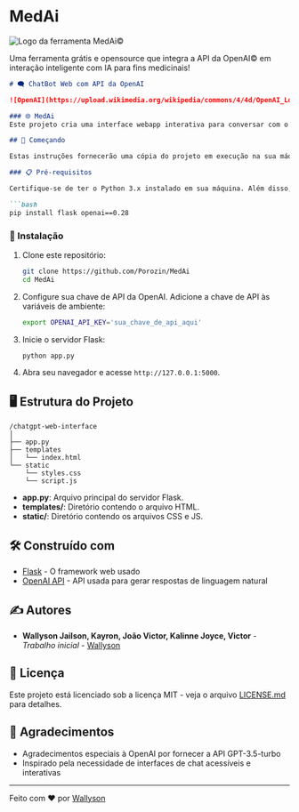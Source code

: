 # MedAi
![Logo da ferramenta MedAi©](https://cdn.discordapp.com/attachments/833492504028381184/1245049771031531550/i-want-an-logo-for-an-tool-called-medai-a-tool-for-pHKzc4VIRn-y56gyrwOfsA-9IX80oJoQ7uabLZUsuqvnQ.jpeg?ex=66575675&is=665604f5&hm=99692af1f74fb2b208beeba27c6da2e4a35ad538a3ed9f686e117be426791460&)

Uma ferramenta grátis e opensource que integra a API da OpenAI© em interação inteligente com IA para fins medicinais!



```markdown
# 🗨️ ChatBot Web com API da OpenAI

![OpenAI](https://upload.wikimedia.org/wikipedia/commons/4/4d/OpenAI_Logo.svg)

### 🌐 MedAi
Este projeto cria uma interface webapp interativa para conversar com o modelo de linguagem GPT-3.5-turbo da OpenAI para fins de triagem de pacientes pós cirúrgicos ou diabéticos. Auxiliando no procedimento médico e diagnóstico hospitalar.

## 🚀 Começando

Estas instruções fornecerão uma cópia do projeto em execução na sua máquina local para fins de desenvolvimento e teste **APENAS!** (para ter acesso a ferramenta em sua última versão, o link abaixo).

### 📋 Pré-requisitos

Certifique-se de ter o Python 3.x instalado em sua máquina. Além disso, você precisará instalar as seguintes bibliotecas:

```bash
pip install flask openai==0.28
```

### 🔧 Instalação

1. Clone este repositório:
    ```bash
    git clone https://github.com/Porozin/MedAi
    cd MedAi
    ```

2. Configure sua chave de API da OpenAI. Adicione a chave de API às variáveis de ambiente:
    ```bash
    export OPENAI_API_KEY='sua_chave_de_api_aqui'
    ```

4. Inicie o servidor Flask:
    ```bash
    python app.py
    ```

5. Abra seu navegador e acesse `http://127.0.0.1:5000`.

## 🖥️ Estrutura do Projeto

```
/chatgpt-web-interface
│
├── app.py
├── templates
│   └── index.html
└── static
    └── styles.css
    └── script.js
```

- **app.py**: Arquivo principal do servidor Flask.
- **templates/**: Diretório contendo o arquivo HTML.
- **static/**: Diretório contendo os arquivos CSS e JS.


## 🛠️ Construído com

- [Flask](https://flask.palletsprojects.com/) - O framework web usado
- [OpenAI API](https://platform.openai.com/docs/api-reference/introduction) - API usada para gerar respostas de linguagem natural

## ✍️ Autores

- **Wallyson Jailson, Kayron, João Victor, Kalinne Joyce, Victor** - *Trabalho inicial* - [Wallyson](https://github.com/Porozin)

## 📄 Licença

Este projeto está licenciado sob a licença MIT - veja o arquivo [LICENSE.md](LICENSE.md) para detalhes.

## 🎉 Agradecimentos

- Agradecimentos especiais à OpenAI por fornecer a API GPT-3.5-turbo
- Inspirado pela necessidade de interfaces de chat acessíveis e interativas

---

Feito com ❤️ por [Wallyson](https://github.com/Porozin)
```
